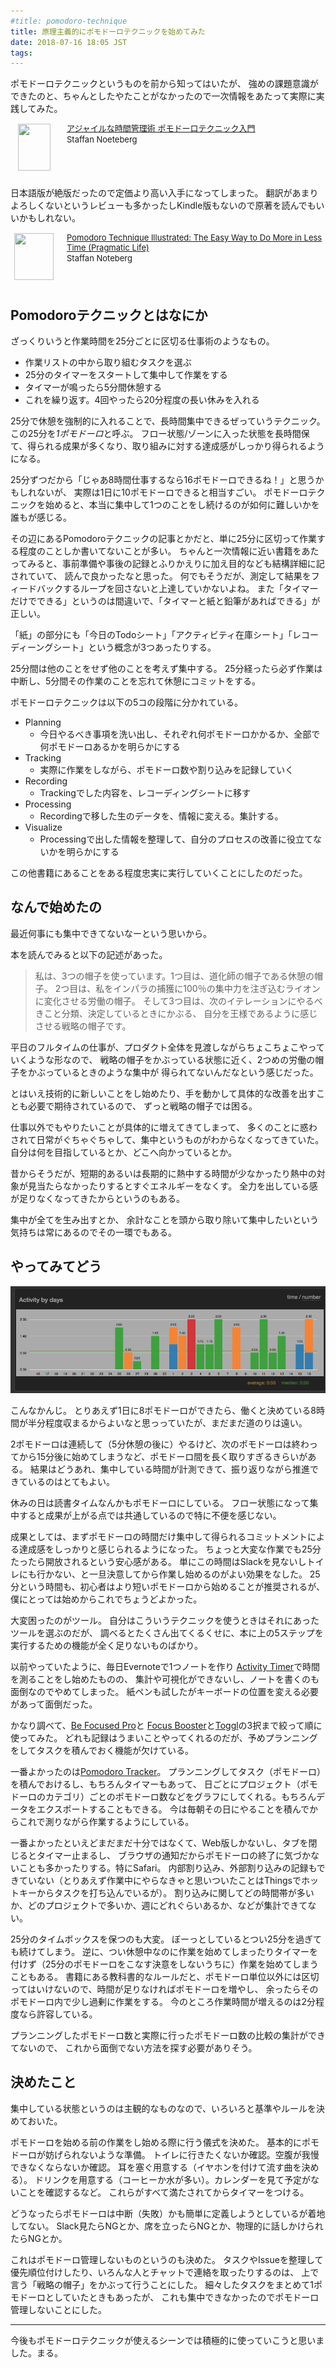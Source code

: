 ```yaml
---
#title: pomodoro-technique
title: 原理主義的にポモドーロテクニックを始めてみた
date: 2018-07-16 18:05 JST
tags:
---
```


ポモドーロテクニックというものを前から知ってはいたが、
強めの課題意識ができたのと、ちゃんとしたやたことがなかったので一次情報をあたって実際に実践してみた。

<div class="babylink-box" style="overflow: hidden; font-size: small; zoom: 1; margin: 15px 0; text-align: left;"><div class="babylink-image" style="float: left; margin: 0px 15px 10px 0px; width: 75px; height: 75px; text-align: center;"><a href="http://www.amazon.co.jp/exec/obidos/ASIN/4048689525/ikuwow-22/" rel="nofollow" target="_blank"><img style="border-top: medium none; border-right: medium none; border-bottom: medium none; border-left: medium none;" src="https://images-fe.ssl-images-amazon.com/images/I/51ByQvQe1%2BL._SL75_.jpg" width="52" height="75" /></a></div><div class="babylink-info" style="overflow: hidden; zoom: 1; line-height: 120%;"><div class="babylink-title" style="margin-bottom: 2px; line-height: 120%;"><a href="http://www.amazon.co.jp/exec/obidos/ASIN/4048689525/ikuwow-22/" rel="nofollow" target="_blank">アジャイルな時間管理術 ポモドーロテクニック入門</a></div><div class="babylink-manufacturer" style="margin-bottom: 5px;">Staffan Noeteberg</div></div><div class="booklink-footer" style="clear: left"></div></div>

日本語版が絶版だったので定価より高い入手になってしまった。
翻訳があまりよろしくないというレビューも多かったしKindle版もないので原著を読んでもいいかもしれない。

<div class="babylink-box" style="overflow: hidden; font-size: small; zoom: 1; margin: 15px 0; text-align: left;"><div class="babylink-image" style="float: left; margin: 0px 15px 10px 0px; width: 75px; height: 75px; text-align: center;"><a href="http://www.amazon.co.jp/exec/obidos/ASIN/1934356506/ikuwow-22/" rel="nofollow" target="_blank"><img style="border-top: medium none; border-right: medium none; border-bottom: medium none; border-left: medium none;" src="https://images-fe.ssl-images-amazon.com/images/I/51P8HuDM4-L._SL75_.jpg" width="63" height="75" /></a></div><div class="babylink-info" style="overflow: hidden; zoom: 1; line-height: 120%;"><div class="babylink-title" style="margin-bottom: 2px; line-height: 120%;"><a href="http://www.amazon.co.jp/exec/obidos/ASIN/1934356506/ikuwow-22/" rel="nofollow" target="_blank">Pomodoro Technique Illustrated: The Easy Way to Do More in Less Time (Pragmatic Life)</a></div><div class="babylink-manufacturer" style="margin-bottom: 5px;">Staffan Noteberg</div></div><div class="booklink-footer" style="clear: left"></div></div>

## Pomodoroテクニックとはなにか

ざっくりいうと作業時間を25分ごとに区切る仕事術のようなもの。

* 作業リストの中から取り組むタスクを選ぶ
* 25分のタイマーをスタートして集中して作業をする
* タイマーが鳴ったら5分間休憩する
* これを繰り返す。4回やったら20分程度の長い休みを入れる

25分で休憩を強制的に入れることで、長時間集中できるぜっていうテクニック。この25分を*1ポモドーロ*と呼ぶ。
フロー状態/ゾーンに入った状態を長時間保て、得られる成果が多くなり、取り組みに対する達成感がしっかり得られるようになる。

25分ずつだから「じゃあ8時間仕事するなら16ポモドーロできるね！」と思うかもしれないが、
実際は1日に10ポモドーロできると相当すごい。
ポモドーロテクニックを始めると、本当に集中して1つのことをし続けるのが如何に難しいかを誰もが感じる。

その辺にあるPomodoroテクニックの記事とかだと、単に25分に区切って作業する程度のことしか書いてないことが多い。
ちゃんと一次情報に近い書籍をあたってみると、事前準備や事後の記録とふりかえりに加え目的なども結構詳細に記されていて、
読んで良かったなと思った。
何でもそうだが、測定して結果をフィードバックするループを回さないと上達していかないよね。
また「タイマーだけでできる」というのは間違いで、「タイマーと紙と鉛筆があればできる」が正しい。

「紙」の部分にも「今日のTodoシート」「アクティビティ在庫シート」「レコーディーングシート」という概念が3つあったりする。

25分間は他のことをせず他のことを考えず集中する。
25分経ったら必ず作業は中断し、5分間その作業のことを忘れて休憩にコミットをする。

ポモドーロテクニックは以下の5コの段階に分かれている。

* Planning
  * 今日やるべき事項を洗い出し、それぞれ何ポモドーロかかるか、全部で何ポモドーロあるかを明らかにする
* Tracking
  * 実際に作業をしながら、ポモドーロ数や割り込みを記録していく
* Recording
  * Trackingでした内容を、レコーディングシートに移す
* Processing
  * Recordingで移した生のデータを、情報に変える。集計する。
* Visualize
  * Processingで出した情報を整理して、自分のプロセスの改善に役立てないかを明らかにする

この他書籍にあることをある程度忠実に実行していくことにしたのだった。

## なんで始めたの

最近何事にも集中できてないなーという思いから。

本を読んでみると以下の記述があった。

> 私は、3つの帽子を使っています。1つ目は、道化師の帽子である休憩の帽子。
> 2つ目は、私をインパラの捕獲に100％の集中力を注ぎ込むライオンに変化させる労働の帽子。
> そして3つ目は、次のイテレーションにやるべきこと分類、決定しているときにかぶる、
> 自分を王様であるように感じさせる戦略の帽子です。

平日のフルタイムの仕事が、プロダクト全体を見渡しながらちょこちょこやっていくような形なので、
戦略の帽子をかぶっている状態に近く、2つめの労働の帽子をかぶっているときのような集中が
得られてないんだなという感じだった。

とはいえ技術的に新しいことをし始めたり、手を動かして具体的な改善を出すことも必要で期待されているので、
ずっと戦略の帽子では困る。

仕事以外でもやりたいことが具体的に増えてきてしまって、
多くのことに惑わされて日常がぐちゃぐちゃして、集中というものがわからなくなってきていた。
自分は何を目指しているとか、どこへ向かっているとか。

昔からそうだが、短期的あるいは長期的に熱中する時間が少なかったり熱中の対象が見当たらなかったりするとすぐエネルギーをなくす。
全力を出している感が足りなくなってきたからというのもある。

集中が全てを生み出すとか、
余計なことを頭から取り除いて集中したいという気持ちは常にあるのでその一環でもある。

## やってみてどう

![Pomodoro Trackerのログ](pomodoro-log.png)

こんなかんじ。
とりあえず1日に8ポモドーロができたら、働くと決めている8時間が半分程度収まるからよいなと思っっていたが、まだまだ道のりは遠い。

2ポモドーロは連続して（5分休憩の後に）やるけど、次のポモドーロは終わってから15分後に始めてしまうなど、ポモドーロ間を長く取りすぎるきらいがある。
結果はどうあれ、集中している時間が計測できて、振り返りながら推進できているのはとてもよい。

休みの日は読書タイムなんかもポモドーロにしている。
フロー状態になって集中すると成果が上がる点では共通しているので特に不便を感じない。

成果としては、まずポモドーロの時間だけ集中して得られるコミットメントによる達成感をしっかりと感じられるようになった。
ちょっと大変な作業でも25分たったら開放されるという安心感がある。
単にこの時間はSlackを見ないしトイレにも行かない、と一旦決意してから作業し始めるのがよい効果をなした。
25分という時間も、初心者はより短いポモドーロから始めることが推奨されるが、僕にとっては始めからこれでちょうどよかった。

大変困ったのがツール。
自分はこういうテクニックを使うときはそれにあったツールを選ぶのだが、
調べるとたくさん出てくるくせに、本に上の5ステップを実行するための機能が全く足りないものばかり。

以前やっていたように、毎日Evernoteで1つノートを作り
[Activity Timer](https://itunes.apple.com/jp/app/activity-timer/id808647808?mt=12)で時間を測ることをし始めたものの、
集計や可視化ができないし、ノートを書くのも面倒なのでやめてしまった。
紙ペンも試したがキーボードの位置を変える必要があって面倒だった。

かなり調べて、[Be Focused Pro](https://xwavesoft.com/be-focused-pro-for-iphone-ipad-mac-os-x.html)と
[Focus Booster](https://www.focusboosterapp.com)と[Toggl](https://toggl.com)の3択まで絞って順に使ってみた。
どれも記録はうまいことやってくれるのだが、予めプランニングをしてタスクを積んでおく機能が欠けている。

一番よかったのは[Pomodoro Tracker](http://pomodoro-tracker.com)。
プランニングしてタスク（ポモドーロ）を積んでおけるし、もちろんタイマーもあって、
日ごとにプロジェクト（ポモドーロのカテゴリ）ごとのポモドーロ数などをグラフにしてくれる。もちろんデータをエクスポートすることもできる。
今は毎朝その日にやることを積んでからこれで測りながら作業するようにしている。

一番よかったといえどまだまだ十分ではなくて、Web版しかないし、タブを閉じるとタイマー止まるし、
ブラウザの通知だからポモドーロの終了に気づかないことも多かったりする。特にSafari。
内部割り込み、外部割り込みの記録もできていない（とりあえず作業中にやらなきゃと思いついたことはThingsでホットキーからタスクを打ち込んでいるが）。
割り込みに関してどの時間帯が多いか、どのプロジェクトで多いか、週にどれぐらいあるか、などが集計できてない。

25分のタイムボックスを保つのも大変。
ぼーっとしているとつい25分を過ぎても続けてしまう。
逆に、つい休憩中なのに作業を始めてしまったりタイマーを付けず（25分のポモドーロをこなす決意をしないうちに）作業を始めてしまうこともある。
書籍にある教科書的なルールだと、ポモドーロ単位以外には区切ってはいけないので、時間が足りなければポモドーロを増やし、
余ったらそのポモドーロ内で少し過剰に作業をする。
今のところ作業時間が増えるのは2分程度なら許容している。

プランニングしたポモドーロ数と実際に行ったポモドーロ数の比較の集計ができてないので、
これから面倒でない方法を探す必要がありそう。

## 決めたこと

集中している状態というのは主観的なものなので、いろいろと基準やルールを決めておいた。

ポモドーロを始める前の作業をし始める際に行う儀式を決めた。
基本的にポモドーロが妨げられないような準備。
トイレに行きたくないか確認。空腹が我慢できなくならないか確認。
耳を塞ぐ用意する（イヤホンを付けて流す曲を決める）。
ドリンクを用意する（コーヒーか水が多い）。カレンダーを見て予定がないことを確認するなど。
これらがすべて満たされてからタイマーをつける。

どうなったらポモドーロは中断（失敗）かも簡単に定義しようとしているが着地してない。
Slack見たらNGとか、席を立ったらNGとか、物理的に話しかけられたらNGとか。

これはポモドーロ管理しないものというのも決めた。
タスクやIssueを整理して優先順位付けしたり、いろんな人とチャットで連絡を取ったりするのは、
上で言う「戦略の帽子」をかぶって行うことにした。
細々したタスクをまとめて1ポモドーロとしていたときもあったが、
これも集中できなかったのでポモドーロ管理しないことにした。

---

今後もポモドーロテクニックが使えるシーンでは積極的に使っていこうと思いました。まる。
